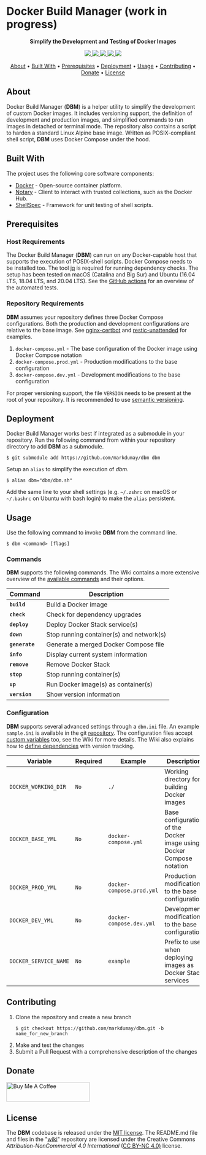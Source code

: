 # Docker Build Manager (work in progress)

<!-- Tagline -->
<p align="center">
    <b>Simplify the Development and Testing of Docker Images</b>
    <br />
</p>


<!-- Badges -->
<p align="center">
    <a href="https://www.codefactor.io/repository/github/markdumay/dbm" alt="CodeFactor">
        <img src="https://img.shields.io/codefactor/grade/github/markdumay/dbm" />
    </a>
    <a href="https://github.com/markdumay/dbm/commits/main" alt="Last commit">
        <img src="https://img.shields.io/github/last-commit/markdumay/dbm.svg" />
    </a>
    <a href="https://github.com/markdumay/dbm/issues" alt="Issues">
        <img src="https://img.shields.io/github/issues/markdumay/dbm.svg" />
    </a>
    <a href="https://github.com/markdumay/dbm/pulls" alt="Pulls">
        <img src="https://img.shields.io/github/issues-pr-raw/markdumay/dbm.svg" />
    </a>
    <a href="https://github.com/markdumay/dbm/blob/main/LICENSE" alt="License">
        <img src="https://img.shields.io/github/license/markdumay/dbm" />
    </a>
</p>

<!-- Table of Contents -->
<p align="center">
  <a href="#about">About</a> •
  <a href="#built-with">Built With</a> •
  <a href="#prerequisites">Prerequisites</a> •
  <a href="#deployment">Deployment</a> •
  <a href="#usage">Usage</a> •
  <a href="#contributing">Contributing</a> •
  <a href="#donate">Donate</a> •
  <a href="#license">License</a>
</p>


## About
Docker Build Manager (**DBM**) is a helper utility to simplify the development of custom Docker images. It includes versioning support, the definition of development and production images, and simplified commands to run images in detached or terminal mode. The repository also contains a script to harden a standard Linux Alpine base image. Written as POSIX-compliant shell script, **DBM** uses Docker Compose under the hood.

<!-- TODO: add tutorial deep-link 
Detailed background information is available on the author's [personal blog][blog].
-->

## Built With
The project uses the following core software components:
* [Docker][docker_url] - Open-source container platform.
* [Notary][notary] - Client to interact with trusted collections, such as the Docker Hub.
* [ShellSpec][shellspec] - Framework for unit testing of shell scripts.

## Prerequisites
### Host Requirements
The Docker Build Manager (**DBM**) can run on any Docker-capable host that supports the execution of POSIX-shell scripts. Docker Compose needs to be installed too. The tool [jq][jq_download] is required for running dependency checks. The setup has been tested on macOS (Catalina and Big Sur) and Ubuntu (16.04 LTS, 18.04 LTS, and 20.04 LTS). See the [GitHub actions][github_actions] for an overview of the automated tests.

### Repository Requirements
**DBM** assumes your repository defines three Docker Compose configurations. Both the production and development configurations are relative to the base image. See [nginx-certbot][nginx-cerbot] and [restic-unattended][restic-unattended] for examples.
1. `docker-compose.yml` - The base configuration of the Docker image using Docker Compose notation
2. `docker-compose.prod.yml` - Production modifications to the base configuration
3. `docker-compose.dev.yml` - Development modifications to the base configuration

For proper versioning support, the file `VERSION` needs to be present at the root of your repository. It is recommended to use [semantic versioning][semver_url].


## Deployment
Docker Build Manager works best if integrated as a submodule in your repository. Run the following command from within your repository directory to add **DBM** as a submodule.

```console
$ git submodule add https://github.com/markdumay/dbm dbm
```

Setup an `alias` to simplify the execution of *dbm*.
```console
$ alias dbm="dbm/dbm.sh"  
```

Add the same line to your shell settings (e.g. `~/.zshrc` on macOS or `~/.bashrc` on Ubuntu with bash login) to make the `alias` persistent.


## Usage
Use the following command to invoke **DBM** from the command line.

```
$ dbm <command> [flags]
```

### Commands
**DBM** supports the following commands. The Wiki contains a more extensive overview of the [available commands][wiki_commands] and their options.

| Command        | Description |
|----------------|-------------|
| **`build`**    | Build a Docker image |
| **`check`**    | Check for dependency upgrades |
| **`deploy`**   | Deploy Docker Stack service(s) |
| **`down`**     | Stop running container(s) and network(s) |
| **`generate`** | Generate a merged Docker Compose file |
| **`info`**     | Display current system information |
| **`remove`**   | Remove Docker Stack |
| **`stop`**     | Stop running container(s) |
| **`up`**       | Run Docker image(s) as container(s) |
| **`version`**  | Show version information |


### Configuration
**DBM** supports several advanced settings through a `dbm.ini` file. An example `sample.ini` is available in the git [repository][repository]. The configuration files accept [custom variables][wiki_vars] too, see the Wiki for more details. The Wiki also explains how to [define dependencies][wiki_dependencies] with version tracking.

| Variable              | Required | Example                   | Description |
|-----------------------|----------|---------------------------|-------------|
| `DOCKER_WORKING_DIR`  | `No`     | `./`                      | Working directory for building Docker images |
| `DOCKER_BASE_YML`     | `No`     | `docker-compose.yml`      | Base configuration of the Docker image using Docker Compose notation |
| `DOCKER_PROD_YML`     | `No`     | `docker-compose.prod.yml` | Production modifications to the base configuration |
| `DOCKER_DEV_YML`      | `No`     | `docker-compose.dev.yml`  | Development modifications to the base configuration |
| `DOCKER_SERVICE_NAME` | `No`     | `example`                 | Prefix to use when deploying images as Docker Stack services |


## Contributing
1. Clone the repository and create a new branch 
    ```console
    $ git checkout https://github.com/markdumay/dbm.git -b name_for_new_branch
    ```
2. Make and test the changes
3. Submit a Pull Request with a comprehensive description of the changes


## Donate
<a href="https://www.buymeacoffee.com/markdumay" target="_blank"><img src="https://cdn.buymeacoffee.com/buttons/lato-orange.png" alt="Buy Me A Coffee" style="height: 51px !important;width: 217px !important;"></a>

## License
The **DBM** codebase is released under the [MIT license][license]. The README.md file and files in the "[wiki][wiki]" repository are licensed under the Creative Commons *Attribution-NonCommercial 4.0 International* ([CC BY-NC 4.0)][cc-by-nc-4.0] license.

<!-- MARKDOWN PUBLIC LINKS -->
[docker_url]: https://docker.com
[semver_url]: https://semver.org
[jq_download]: https://stedolan.github.io/jq/download/

<!-- MARKDOWN MAINTAINED LINKS -->
<!-- TODO: add blog link
[blog]: https://markdumay.com
-->
[cc-by-nc-4.0]: https://creativecommons.org/licenses/by-nc/4.0/
[blog]: https://github.com/markdumay
[license]: https://github.com/markdumay/dbm/blob/main/LICENSE
[repository]: https://github.com/markdumay/dbm.git
[nginx-cerbot]: https://github.com/markdumay/nginx-certbot
[restic-unattended]: https://github.com/markdumay/restic-unattended
[notary]: https://github.com/theupdateframework/notary
[shellspec]: https://shellspec.info
[wiki]: https://github.com/markdumay/dbm/wiki/
[wiki_commands]: https://github.com/markdumay/dbm/wiki/Available-Commands
[wiki_dependencies]: https://github.com/markdumay/dbm/wiki/Defining-Dependencies
[wiki_vars]: https://github.com/markdumay/dbm/wiki/Defining-Custom-Variables
[github_actions]: https://github.com/markdumay/dbm/actions